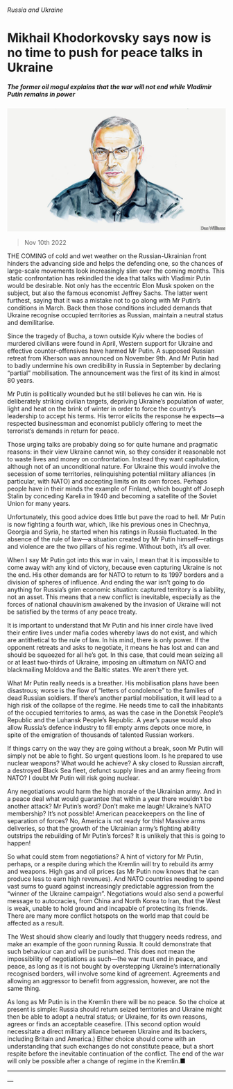 ###### Russia and Ukraine

# Mikhail Khodorkovsky says now is no time to push for peace talks in Ukraine 

##### The former oil mogul explains that the war will not end while Vladimir Putin remains in power 

![image](images/20220316_BID001.jpg) 

> Nov 10th 2022 

THE COMING of cold and wet weather on the Russian-Ukrainian front hinders the advancing side and helps the defending one, so the chances of large-scale movements look increasingly slim over the coming months. This static confrontation has rekindled the idea that talks with Vladimir Putin would be desirable. Not only has the eccentric Elon Musk spoken on the subject, but also the famous economist Jeffrey Sachs. The latter went furthest, saying that it was a mistake not to go along with Mr Putin’s conditions in March. Back then those conditions included demands that Ukraine recognise occupied territories as Russian, maintain a neutral status and demilitarise.

Since the tragedy of Bucha, a town outside Kyiv where the bodies of murdered civilians were found in April, Western support for Ukraine and effective counter-offensives have harmed Mr Putin. A supposed Russian retreat from Kherson was announced on November 9th. And Mr Putin had to badly undermine his own credibility in Russia in September by declaring “partial” mobilisation. The announcement was the first of its kind in almost 80 years.

Mr Putin is politically wounded but he still believes he can win. He is deliberately striking civilian targets, depriving Ukraine’s population of water, light and heat on the brink of winter in order to force the country’s leadership to accept his terms. His terror elicits the response he expects—a respected businessman and economist publicly offering to meet the terrorist’s demands in return for peace.

Those urging talks are probably doing so for quite humane and pragmatic reasons: in their view Ukraine cannot win, so they consider it reasonable not to waste lives and money on confrontation. Instead they want capitulation, although not of an unconditional nature. For Ukraine this would involve the secession of some territories, relinquishing potential military alliances (in particular, with NATO) and accepting limits on its own forces. Perhaps people have in their minds the example of Finland, which bought off Joseph Stalin by conceding Karelia in 1940 and becoming a satellite of the Soviet Union for many years.

Unfortunately, this good advice does little but pave the road to hell. Mr Putin is now fighting a fourth war, which, like his previous ones in Chechnya, Georgia and Syria, he started when his ratings in Russia fluctuated. In the absence of the rule of law—a situation created by Mr Putin himself—ratings and violence are the two pillars of his regime. Without both, it’s all over.

When I say Mr Putin got into this war in vain, I mean that it is impossible to come away with any kind of victory, because even capturing Ukraine is not the end. His other demands are for NATO to return to its 1997 borders and a division of spheres of influence. And ending the war isn’t going to do anything for Russia’s grim economic situation: captured territory is a liability, not an asset. This means that a new conflict is inevitable, especially as the forces of national chauvinism awakened by the invasion of Ukraine will not be satisfied by the terms of any peace treaty.

It is important to understand that Mr Putin and his inner circle have lived their entire lives under mafia codes whereby laws do not exist, and which are antithetical to the rule of law. In his mind, there is only power. If the opponent retreats and asks to negotiate, it means he has lost and can and should be squeezed for all he’s got. In this case, that could mean seizing all or at least two-thirds of Ukraine, imposing an ultimatum on NATO and blackmailing Moldova and the Baltic states. We aren’t there yet. 

What Mr Putin really needs is a breather. His mobilisation plans have been disastrous; worse is the flow of “letters of condolence” to the families of dead Russian soldiers. If there’s another partial mobilisation, it will lead to a high risk of the collapse of the regime. He needs time to call the inhabitants of the occupied territories to arms, as was the case in the Donetsk People’s Republic and the Luhansk People’s Republic. A year’s pause would also allow Russia’s defence industry to fill empty arms depots once more, in spite of the emigration of thousands of talented Russian workers. 

If things carry on the way they are going without a break, soon Mr Putin will simply not be able to fight. So urgent questions loom. Is he prepared to use nuclear weapons? What would he achieve? A sky closed to Russian aircraft, a destroyed Black Sea fleet, defunct supply lines and an army fleeing from NATO? I doubt Mr Putin will risk going nuclear. 

Any negotiations would harm the high morale of the Ukrainian army. And in a peace deal what would guarantee that within a year there wouldn’t be another attack? Mr Putin’s word? Don’t make me laugh! Ukraine’s NATO membership? It’s not possible! American peacekeepers on the line of separation of forces? No, America is not ready for this! Massive arms deliveries, so that the growth of the Ukrainian army’s fighting ability outstrips the rebuilding of Mr Putin’s forces? It is unlikely that this is going to happen!

So what could stem from negotiations? A hint of victory for Mr Putin, perhaps, or a respite during which the Kremlin will try to rebuild its army and weapons. High gas and oil prices (as Mr Putin now knows that he can produce less to earn high revenues). And NATO countries needing to spend vast sums to guard against increasingly predictable aggression from the “winner of the Ukraine campaign”. Negotiations would also send a powerful message to autocracies, from China and North Korea to Iran, that the West is weak, unable to hold ground and incapable of protecting its friends. There are many more conflict hotspots on the world map that could be affected as a result. 

The West should show clearly and loudly that thuggery needs redress, and make an example of the goon running Russia. It could demonstrate that such behaviour can and will be punished. This does not mean the impossibility of negotiations as such—the war must end in peace, and peace, as long as it is not bought by overstepping Ukraine’s internationally recognised borders, will involve some kind of agreement. Agreements and allowing an aggressor to benefit from aggression, however, are not the same thing.

As long as Mr Putin is in the Kremlin there will be no peace. So the choice at present is simple: Russia should return seized territories and Ukraine might then be able to adopt a neutral status; or Ukraine, for its own reasons, agrees or finds an acceptable ceasefire. (This second option would necessitate a direct military alliance between Ukraine and its backers, including Britain and America.) Either choice should come with an understanding that such exchanges do not constitute peace, but a short respite before the inevitable continuation of the conflict. The end of the war will only be possible after a change of regime in the Kremlin.■

_______________

—

